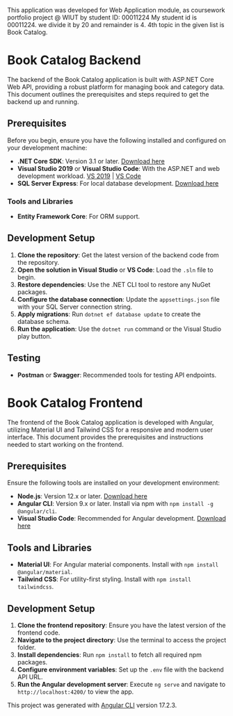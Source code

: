 This application was developed for Web Application module, as coursework portfolio project @ WIUT by student ID: 00011224
My student id is 00011224. we divide it by 20 and remainder is 4. 4th topic in the given list is Book Catalog.

# Book Catalog Backend

The backend of the Book Catalog application is built with ASP.NET Core Web API, providing a robust platform for managing book and category data. This document outlines the prerequisites and steps required to get the backend up and running.

## Prerequisites

Before you begin, ensure you have the following installed and configured on your development machine:

- **.NET Core SDK**: Version 3.1 or later. [Download here](https://dotnet.microsoft.com/download)
- **Visual Studio 2019** or **Visual Studio Code**: With the ASP.NET and web development workload. [VS 2019](https://visualstudio.microsoft.com/vs/) | [VS Code](https://code.visualstudio.com/)
- **SQL Server Express**: For local database development. [Download here](https://www.microsoft.com/en-us/sql-server/sql-server-downloads)

### Tools and Libraries

- **Entity Framework Core**: For ORM support.

## Development Setup

1. **Clone the repository**: Get the latest version of the backend code from the repository.
2. **Open the solution in Visual Studio** or **VS Code**: Load the `.sln` file to begin.
3. **Restore dependencies**: Use the .NET CLI tool to restore any NuGet packages.
4. **Configure the database connection**: Update the `appsettings.json` file with your SQL Server connection string.
5. **Apply migrations**: Run `dotnet ef database update` to create the database schema.
6. **Run the application**: Use the `dotnet run` command or the Visual Studio play button.

## Testing

- **Postman** or **Swagger**: Recommended tools for testing API endpoints. 

# Book Catalog Frontend

The frontend of the Book Catalog application is developed with Angular, utilizing Material UI and Tailwind CSS for a responsive and modern user interface. This document provides the prerequisites and instructions needed to start working on the frontend.

## Prerequisites

Ensure the following tools are installed on your development environment:

- **Node.js**: Version 12.x or later. [Download here](https://nodejs.org/en/download/)
- **Angular CLI**: Version 9.x or later. Install via npm with `npm install -g @angular/cli`.
- **Visual Studio Code**: Recommended for Angular development. [Download here](https://code.visualstudio.com/)

## Tools and Libraries

- **Material UI**: For Angular material components. Install with `npm install @angular/material`.
- **Tailwind CSS**: For utility-first styling. Install with `npm install tailwindcss`.

## Development Setup

1. **Clone the frontend repository**: Ensure you have the latest version of the frontend code.
2. **Navigate to the project directory**: Use the terminal to access the project folder.
3. **Install dependencies**: Run `npm install` to fetch all required npm packages.
4. **Configure environment variables**: Set up the `.env` file with the backend API URL.
5. **Run the Angular development server**: Execute `ng serve` and navigate to `http://localhost:4200/` to view the app.


This project was generated with [Angular CLI](https://github.com/angular/angular-cli) version 17.2.3.